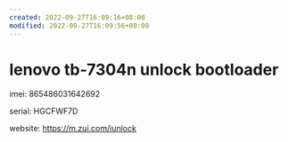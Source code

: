 ```yaml
---
created: 2022-09-27T16:09:16+08:00
modified: 2022-09-27T16:09:56+08:00
---
```


# lenovo tb-7304n  unlock bootloader

imei:
865486031642692

serial:
HGCFWF7D

website:
https://m.zui.com/iunlock
